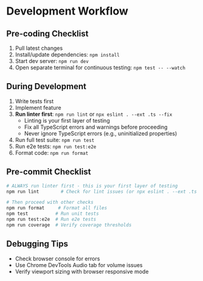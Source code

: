 # Development Workflow

## Pre-coding Checklist

1. Pull latest changes
2. Install/update dependencies: `npm install`
3. Start dev server: `npm run dev`
4. Open separate terminal for continuous testing: `npm test -- --watch`

## During Development

1. Write tests first
2. Implement feature
3. **Run linter first**: `npm run lint` or `npx eslint . --ext .ts --fix`
   - Linting is your first layer of testing
   - Fix all TypeScript errors and warnings before proceeding
   - Never ignore TypeScript errors (e.g., uninitialized properties)
4. Run full test suite: `npm run test`
5. Run e2e tests: `npm run test:e2e`
6. Format code: `npm run format`

## Pre-commit Checklist

```bash
# ALWAYS run linter first - this is your first layer of testing
npm run lint        # Check for lint issues (or npx eslint . --ext .ts --fix)

# Then proceed with other checks
npm run format     # Format all files
npm test          # Run unit tests
npm run test:e2e  # Run e2e tests
npm run coverage  # Verify coverage thresholds
```

## Debugging Tips

- Check browser console for errors
- Use Chrome DevTools Audio tab for volume issues
- Verify viewport sizing with browser responsive mode
